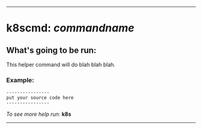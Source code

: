 ****
# k8scmd: _commandname_

## What's going to be run:

This helper command will do blah blah blah.

### Example:
```
----------------
put your source code here
----------------
```
_To see more help run:_ **k8s**

****
